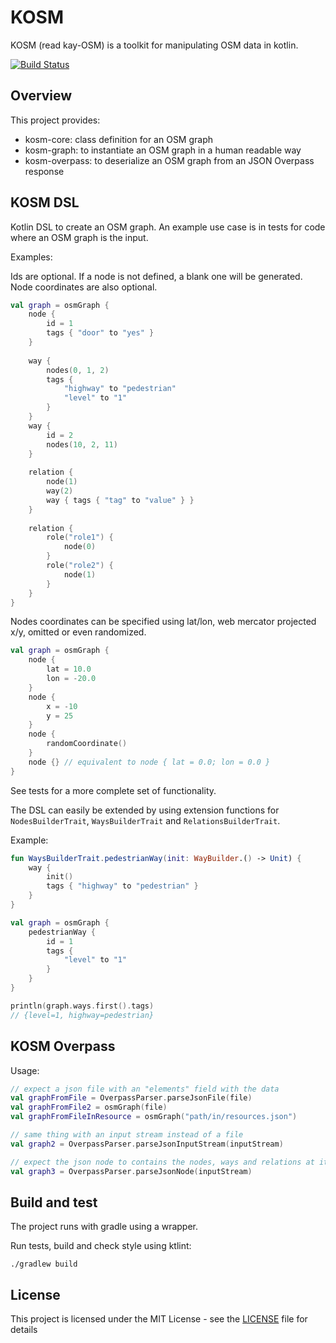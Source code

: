 # KOSM

KOSM (read kay-OSM) is a toolkit for manipulating OSM data in kotlin.

[![Build Status](https://travis-ci.org/adefarge/kosm.svg?branch=develop)](https://travis-ci.org/adefarge/kosm)

## Overview
This project provides:
- kosm-core: class definition for an OSM graph
- kosm-graph: to instantiate an OSM graph in a human readable way
- kosm-overpass: to deserialize an OSM graph from an JSON Overpass response

## KOSM DSL
Kotlin DSL to create an OSM graph. An example use case is in tests for
code where an OSM graph is the input.

Examples:

Ids are optional. If a node is not defined, a blank one will be generated.
Node coordinates are also optional.
```kotlin
val graph = osmGraph {
    node {
        id = 1
        tags { "door" to "yes" }
    }
    
    way {
        nodes(0, 1, 2)
        tags {
            "highway" to "pedestrian"
            "level" to "1"
        }
    }
    way {
        id = 2
        nodes(10, 2, 11)
    }
    
    relation {
        node(1)
        way(2)
        way { tags { "tag" to "value" } }
    }
    
    relation {
        role("role1") {
            node(0)
        }
        role("role2") {
            node(1)
        }
    }
}
```

Nodes coordinates can be specified using lat/lon, web mercator projected
x/y, omitted or even randomized.
```kotlin
val graph = osmGraph {
    node {
        lat = 10.0
        lon = -20.0
    }
    node {
        x = -10
        y = 25
    }
    node {
        randomCoordinate()
    }
    node {} // equivalent to node { lat = 0.0; lon = 0.0 }
}
```

See tests for a more complete set of functionality.

The DSL can easily be extended by using extension functions for
`NodesBuilderTrait`, `WaysBuilderTrait` and `RelationsBuilderTrait`.

Example:
```kotlin
fun WaysBuilderTrait.pedestrianWay(init: WayBuilder.() -> Unit) {
    way {
        init()
        tags { "highway" to "pedestrian" }
    }
}

val graph = osmGraph {
    pedestrianWay {
        id = 1
        tags {
            "level" to "1"
        }
    }
}

println(graph.ways.first().tags)
// {level=1, highway=pedestrian}
```

## KOSM Overpass
Usage:
```kotlin
// expect a json file with an "elements" field with the data
val graphFromFile = OverpassParser.parseJsonFile(file)
val graphFromFile2 = osmGraph(file)
val graphFromFileInResource = osmGraph("path/in/resources.json")

// same thing with an input stream instead of a file
val graph2 = OverpassParser.parseJsonInputStream(inputStream)

// expect the json node to contains the nodes, ways and relations at its root
val graph3 = OverpassParser.parseJsonNode(inputStream)
```

## Build and test
The project runs with gradle using a wrapper.

Run tests, build and check style using ktlint:
```
./gradlew build
```

## License
This project is licensed under the MIT License - see the [LICENSE](LICENSE) file for details
